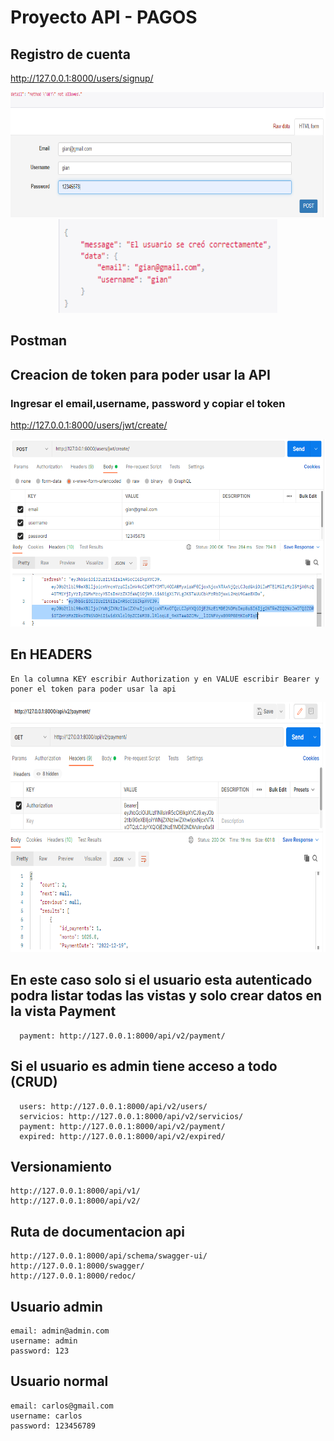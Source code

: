 # Proyecto API - PAGOS

## Registro de cuenta
   http://127.0.0.1:8000/users/signup/
   
<div align="center">
<img aling="center" width="600" height="200" src="1.png" />
<img aling="center" width="350" height="150" src="2.png" />
</div>

## Postman
## Creacion de token para poder usar la API
### Ingresar el email,username, password y copiar el token
   http://127.0.0.1:8000/users/jwt/create/
   
<div align="center">
<img aling="center" width="800" height="300" src="3.png" />
</div>
   
## En HEADERS

    En la columna KEY escribir Authorization y en VALUE escribir Bearer y poner el token para poder usar la api
<div align="center">
<img aling="center" width="800" height="400" src="4.png" />
</div>

## En este caso solo si el usuario esta autenticado podra listar todas las vistas y solo crear datos en la vista Payment
      payment: http://127.0.0.1:8000/api/v2/payment/

## Si el usuario es admin tiene acceso a todo (CRUD)
      users: http://127.0.0.1:8000/api/v2/users/
      servicios: http://127.0.0.1:8000/api/v2/servicios/
      payment: http://127.0.0.1:8000/api/v2/payment/
      expired: http://127.0.0.1:8000/api/v2/expired/


## Versionamiento
    http://127.0.0.1:8000/api/v1/
    http://127.0.0.1:8000/api/v2/

## Ruta de documentacion api
    http://127.0.0.1:8000/api/schema/swagger-ui/
    http://127.0.0.1:8000/swagger/
    http://127.0.0.1:8000/redoc/


## Usuario admin
    email: admin@admin.com
    username: admin
    password: 123
    
## Usuario normal
    email: carlos@gmail.com
    username: carlos
    password: 123456789
